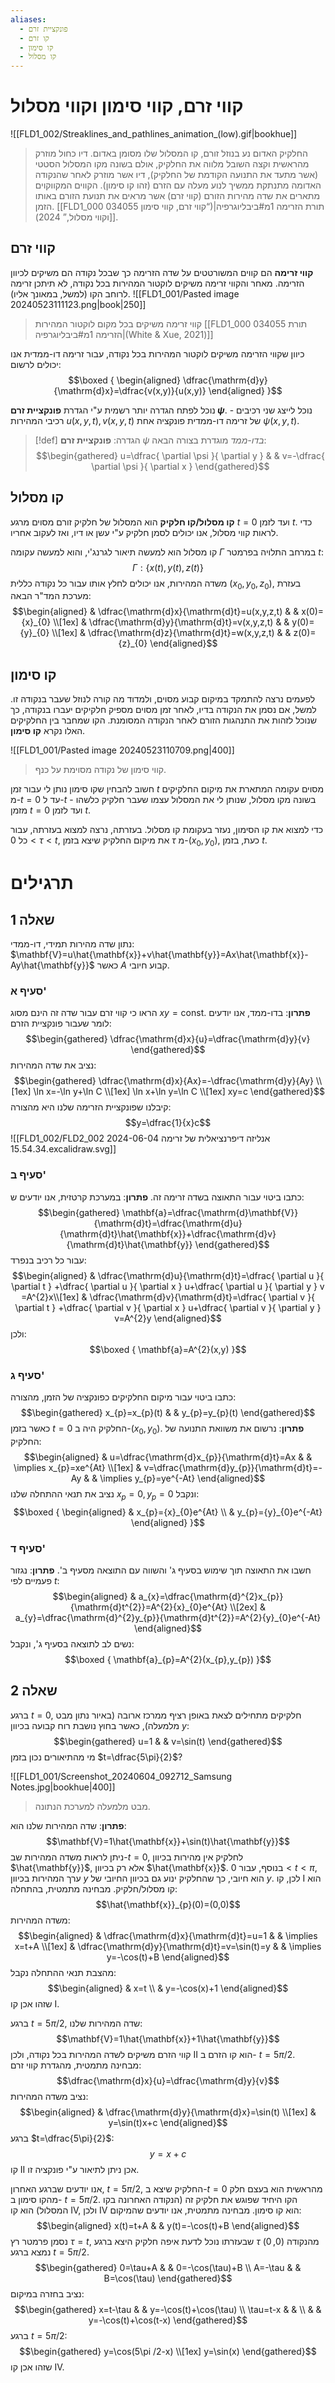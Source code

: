 ```yaml
---
aliases:
  - פונקציית זרם
  - קו זרם
  - קו סימון
  - קו מסלול
---
```

# קווי זרם, קווי סימון וקווי מסלול

![[FLD1_002/Streaklines_and_pathlines_animation_(low).gif|bookhue]]
>החלקיק האדום נע בנוזל זורם, קו המסלול שלו מסומן באדום. דיו כחול מוזרק מהראשית וקצה השובל מלווה את החלקיק, אולם בשונה מקו המסלול הסטטי (אשר מתעד את התנועה הקודמת של החלקיק), דיו אשר מוזרק לאחר שהנקודה האדומה מתנתקת ממשיך לנוע מעלה עם הזרם (זהו קו סימון). הקווים המקווקוים מתארים את שדה מהירות הזורם (קווי זרם) אשר מראים את תנועת הזורם באותו הזמן. [[FLD1_000 034055 תורת הזרימה 1מ#ביבליוגרפיה|(“קווי זרם, קווי סימון וקווי מסלול,” 2024)]].



## קווי זרם
**קווי זרימה** הם קווים המשורטטים על שדה הזרימה כך שבכל נקודה הם משיקים לכיוון הזרימה. מאחר והקווי זרימה משיקים לוקטור המהירות בכל נקודה, לא תיתכן זרימה לרוחב הקו (למשל, במאונך אליו).
![[FLD1_001/Pasted image 20240523111123.png|book|250]]
>קווי זרימה משיקים בכל מקום לוקטור המהירות [[FLD1_000 034055 תורת הזרימה 1מ#ביבליוגרפיה|(White & Xue, 2021)]]

כיוון שקווי הזרימה משיקים לוקטור המהירות בכל נקודה, עבור זרימה דו-ממדית אנו יכולים לרשום:
$$\boxed {
\begin{aligned}
\dfrac{\mathrm{d}y}{\mathrm{d}x}=\dfrac{v(x,y)}{u(x,y)}
\end{aligned}
 }$$

נוכל לפתח הגדרה יותר רשמית ע"י הגדרת **פונקציית זרם $\psi$**.  נוכל לייצג שני רכיבים - רכיבי המהירות $u(x,y,t),\,v(x,y,t)$ של זרימה דו-ממדית פונקציה אחת $\psi(x,y,t)$.

>[!def] הגדרה: 
**פונקציית זרם** $\psi$ *בדו-ממד* מוגדרת בצורה הבאה:
>$$\begin{gathered}
u=\dfrac{ \partial \psi }{ \partial y }  &  & v=-\dfrac{ \partial \psi }{ \partial x } 
\end{gathered}$$

## קו מסלול
**קו מסלול/קו חלקיק** הוא המסלול של חלקיק זורם מסוים מרגע $t=0$ ועד לזמן $t$. כדי לראות קווי מסלול, אנו יכולים לסמן חלקיק ע"י עשן או דיו, ואז לעקוב אחריו.

קו מסלול הוא למעשה תיאור לגרנג'י, והוא למעשה עקומה $\Gamma$ במרחב התלויה בפרמטר $t$:
$$\Gamma:\{ x(t),y(t),z(t) \}$$
משדה המהירות, אנו יכולים לחלץ אותו עבור כל נקודה כללית $({x}_{0},{y}_{0},{z}_{0})$, בעזרת מערכת המד"ר הבאה:
$$\begin{aligned}
 & \dfrac{\mathrm{d}x}{\mathrm{d}t}=u(x,y,z,t) &  & x(0)={x}_{0} \\[1ex]
 & \dfrac{\mathrm{d}y}{\mathrm{d}t}=v(x,y,z,t) &  & y(0)={y}_{0} \\[1ex]
 & \dfrac{\mathrm{d}z}{\mathrm{d}t}=w(x,y,z,t) &  & z(0)={z}_{0}
\end{aligned}$$
## קו סימון
לפעמים נרצה להתמקד במיקום קבוע מסוים, ולמדוד מה קורה לנוזל שעבר בנקודה זו. למשל, אם נסמן את הנקודה בדיו, לאחר זמן מסוים מספיק חלקיקים יעברו בנקודה, כך שנוכל לזהות את התנהגות הזורם לאחר הנקודה המסומנת. הקו שמחבר בין החלקיקים האלו נקרא **קו סימון**.

![[FLD1_001/Pasted image 20240523110709.png|400]]
>קווי סימון של נקודה מסוימת על כנף.

חשוב להבחין שקו סימון נותן לי עבור זמן $t$ מסוים עקומה המתארת את מיקום החלקיקים מ-$t=0$ עד ל-$t$ - בשונה מקו מסלול, שנותן לי את המסלול עצמו שעבר חלקיק כלשהו מזמן $t=0$ ועד לזמן $t$.

כדי למצוא את קו הסימון, נעזר בעקומת קו מסלול. בעזרתה, נרצה למצוא בעזרתה, עבור כל $0<\tau<t$, את מיקום החלקיק שיצא בזמן $\tau$ מ-$({x}_{0},{y}_{0})$, כעת, בזמן $t$.

# תרגילים
## שאלה 1
נתון שדה מהירות תמידי, דו-ממדי: $\mathbf{V}=u\hat{\mathbf{x}}+v\hat{\mathbf{y}}=Ax\hat{\mathbf{x}}-Ay\hat{\mathbf{y}}$ כאשר $A$ קבוע חיובי.
### סעיף א'
הראו כי קווי זרם עבור שדה זה הינם מסוג $xy=\text{const}$.
**פתרון**:
בדו-ממד, אנו יודעים לומר שעבור פונקציית הזרם:
$$\begin{gathered}
\dfrac{\mathrm{d}x}{u}=\dfrac{\mathrm{d}y}{v}
\end{gathered}$$
נציב את שדה המהירות:
$$\begin{gathered}
\dfrac{\mathrm{d}x}{Ax}=-\dfrac{\mathrm{d}y}{Ay} \\[1ex]
\ln x=-\ln y+\ln C \\[1ex]
\ln x+\ln y=\ln C \\[1ex]
xy=c
\end{gathered}$$
קיבלנו שפונקציית הזרימה שלנו היא מהצורה:
$$y=\dfrac{1}{x}c$$
![[FLD1_002/FLD2_002 אנליזה דיפרנציאלית של זרימה 2024-06-04 15.54.34.excalidraw.svg]]
 
### סעיף ב'
כתבו ביטוי עבור התאוצה בשדה זרימה זה.
**פתרון**:
במערכת קרטזית, אנו יודעים ש:
$$\begin{gathered}
\mathbf{a}=\dfrac{\mathrm{d}\mathbf{V}}{\mathrm{d}t}=\dfrac{\mathrm{d}u}{\mathrm{d}t}\hat{\mathbf{x}}+\dfrac{\mathrm{d}v}{\mathrm{d}t}\hat{\mathbf{y}}
\end{gathered}$$
עבור כל רכיב בנפרד:
$$\begin{aligned}
 & \dfrac{\mathrm{d}u}{\mathrm{d}t}=\dfrac{ \partial u }{ \partial t } +\dfrac{ \partial u }{ \partial x } u+\dfrac{ \partial u }{ \partial y } v =A^{2}x\\[1ex]
 & \dfrac{\mathrm{d}v}{\mathrm{d}t}=\dfrac{ \partial v }{ \partial t } +\dfrac{ \partial v }{ \partial x } u+\dfrac{ \partial v }{ \partial y } v=A^{2}y
\end{aligned}$$
ולכן:
$$\boxed {
\mathbf{a}=A^{2}(x,y)
 }$$

### סעיף ג'
כתבו ביטוי עבור מיקום החלקיקים כפונקציה של הזמן, מהצורה:
$$\begin{gathered}
x_{p}=x_{p}(t) &  & y_{p}=y_{p}(t)
\end{gathered}$$
כאשר בזמן $t=0$ החלקיק היה ב-$({x}_{0},{y}_{0})$.
**פתרון**:
נרשום את משוואת התנועה של החלקיק:
$$\begin{aligned}
 & u=\dfrac{\mathrm{d}x_{p}}{\mathrm{d}t}=Ax &  & \implies x_{p}=xe^{At} \\[1ex]
 & v=\dfrac{\mathrm{d}y_{p}}{\mathrm{d}t}=-Ay  &  & \implies y_{p}=ye^{-At}
\end{aligned}$$
נציב את תנאי ההתחלה שלנו $x_{p}=0,\,y_{p}=0$ ונקבל:
$$\boxed {
\begin{aligned}
 & x_{p}={x}_{0}e^{At} \\
 & y_{p}={y}_{0}e^{-At}
\end{aligned}
 }$$
### סעיף ד'
חשבו את התאוצה תוך  שימוש בסעיף ג' והשווה עם התוצאה מסעיף ב'.
**פתרון**:
נגזור פעמיים לפי $t$:
$$\begin{aligned}
 & a_{x}=\dfrac{\mathrm{d}^{2}x_{p}}{\mathrm{d}t^{2}}=A^{2}{x}_{0}e^{At} \\[2ex]
 & a_{y}=\dfrac{\mathrm{d}^{2}y_{p}}{\mathrm{d}t^{2}}=A^{2}{y}_{0}e^{-At}
\end{aligned}$$
נשים לב לתוצאה בסעיף ג', ונקבל:
$$\boxed {
\mathbf{a}_{p}=A^{2}(x_{p},y_{p})
 }$$

## שאלה 2
ברגע $t=0$, חלקיקים מתחילים לצאת באופן רציף ממרכז ארובה (באיור נתון מבט מלמעלה), כאשר בחוץ נושבת רוח קבועה בכיוון $y$:
$$\begin{gathered}
u=1 &  & v=\sin(t)
\end{gathered}$$
מי מהתיאורים נכון בזמן $t=\dfrac{5\pi}{2}$?

![[FLD1_001/Screenshot_20240604_092712_Samsung Notes.jpg|bookhue|400]]
>מבט מלמעלה למערכת הנתונה.

**פתרון**:
שדה המהירות שלנו הוא:
$$\mathbf{V}=1\hat{\mathbf{x}}+\sin(t)\hat{\mathbf{y}}$$
ניתן לראות משדה המהירות שב-$t=0$, לחלקיק אין מהירות בכיוון $\hat{\mathbf{y}}$, אלא רק בכיוון $\hat{\mathbf{x}}$. בנוסף, עבור $0<t<\pi$, ערך המהירות בכיוון $y$ הוא חיובי, כך שהחלקיק ינוע גם בכיוון החיובי של $y$. לכן, קו $\mathrm{I}$ הוא קו מסלול/חלקיק. מבחינה מתמטית, בהתחלה:
$$\hat{\mathbf{x}}_{p}(0)=(0,0)$$
משדה המהירות:
$$\begin{aligned}
 & \dfrac{\mathrm{d}x}{\mathrm{d}t}=u=1 &  & \implies x=t+A \\[1ex]
 & \dfrac{\mathrm{d}y}{\mathrm{d}t}=v=\sin(t)=y &  & \implies y=-\cos(t)+B
\end{aligned}$$
מהצבת תנאי ההתחלה נקבל:
$$\begin{aligned}
 & x=t \\
 & y=-\cos(x)+1
\end{aligned}$$
שזהו אכן קו $\mathrm{I}$.

ברגע $t=5\pi /2$, שדה המהירות שלנו:
$$\mathbf{V}=1\hat{\mathbf{x}}+1\hat{\mathbf{y}}$$
קווי הזרם משיקים לשדה המהירות בכל נקודה, ולכן $\mathrm{II}$ הוא קו הזרם ב- $t=5\pi /2$. מבחינה מתמטית, מהגדרת קווי זרם:
$$\dfrac{\mathrm{d}x}{u}=\dfrac{\mathrm{d}y}{v}$$
נציב משדה המהירות:
$$\begin{aligned}
 & \dfrac{\mathrm{d}y}{\mathrm{d}x}=\sin(t) \\[1ex]
 & y=\sin(t)x+c
\end{aligned}$$
ברגע $t=\dfrac{5\pi}{2}$:
$$y=x+c$$
קו $\mathrm{II}$ אכן ניתן לתיאור ע"י פונקציה זו.


אנו יודעים שברגע האחרון, $t=5\pi /2$, החלקיק שיצא ב-$t=0$ מהראשית הוא בעצם חלק מהקו סימון ב- $t=5\pi /2$. הקו היחיד שפוגש את חלקיק זה (הנקודה האחרונה בקו המסלול) הוא קו $\mathrm{IV}$, ולכן $\mathrm{IV}$ הוא קו סימון. מבחינה מתמטית, אנו יודעים שהמיקום:
$$\begin{aligned}
x(t)=t+A &  & y(t)=-\cos(t)+B
\end{aligned}$$
נסמן פרמטר רץ $\tau=t$, שבעזרתו נוכל לדעת איפה חלקיק היצא ברגע $\tau$ מהנקודה $(0,0)$ נמצא ברגע $t=5\pi /2$.
$$\begin{gathered}
0=\tau+A &  & 0=-\cos(\tau)+B \\
A=-\tau &  & B=\cos(\tau)
\end{gathered}$$
נציב בחזרה במיקום:
$$\begin{gathered}
x=t-\tau &  & y=-\cos(t)+\cos(\tau) \\
\tau=t-x &  &  \\
 &  & y=-\cos(t)+\cos(t-x)
\end{gathered}$$
ברגע $t=5\pi /2$:
$$\begin{gathered}
y=\cos(5\pi /2-x) \\[1ex]
y=\sin(x)
\end{gathered}$$
שזהו אכן קו $\mathrm{IV}$.
